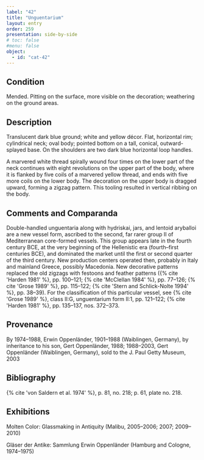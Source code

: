 ```yaml
---
label: "42"
title: "Unguentarium"
layout: entry
order: 259
presentation: side-by-side
# toc: false
#menu: false 
object:
  - id: "cat-42"
---
```


## Condition

Mended. Pitting on the surface, more visible on the decoration; weathering on the ground areas.

## Description

Translucent dark blue ground; white and yellow décor. Flat, horizontal rim; cylindrical neck; oval body; pointed bottom on a tall, conical, outward-splayed base. On the shoulders are two dark blue horizontal loop handles.

A marvered white thread spirally wound four times on the lower part of the neck continues with eight revolutions on the upper part of the body, where it is flanked by five coils of a marvered yellow thread, and ends with five more coils on the lower body. The decoration on the upper body is dragged upward, forming a zigzag pattern. This tooling resulted in vertical ribbing on the body.

## Comments and Comparanda

Double-handled unguentaria along with hydriskai, jars, and lentoid aryballoi are a new vessel form, ascribed to the second, far rarer group II of Mediterranean core-formed vessels. This group appears late in the fourth century BCE, at the very beginning of the Hellenistic era (fourth–first centuries BCE), and dominated the market until the first or second quarter of the third century. New production centers operated then, probably in Italy and mainland Greece, possibly Macedonia. New decorative patterns replaced the old zigzags with festoons and feather patterns ({% cite 'Harden 1981' %}, pp. 100–121; {% cite 'McClellan 1984' %}, pp. 77–126; {% cite 'Grose 1989' %}, pp. 115–122; {% cite 'Stern and Schlick-Nolte 1994' %}, pp. 38–39). For the classification of this particular vessel, see {% cite 'Grose 1989' %}, class II:G, unguentarium form II:1, pp. 121–122; {% cite 'Harden 1981' %}, pp. 135–137, nos. 372–373.

## Provenance

By 1974–1988, Erwin Oppenländer, 1901–1988 (Waiblingen, Germany), by inheritance to his son, Gert Oppenländer, 1988; 1988–2003, Gert Oppenländer (Waiblingen, Germany), sold to the J. Paul Getty Museum, 2003

## Bibliography

{% cite 'von Saldern et al. 1974' %}, p. 81, no. 218; p. 61, plate no. 218.

## Exhibitions

Molten Color: Glassmaking in Antiquity (Malibu, 2005–2006; 2007; 2009–2010)

Gläser der Antike: Sammlung Erwin Oppenländer (Hamburg and Cologne, 1974–1975)